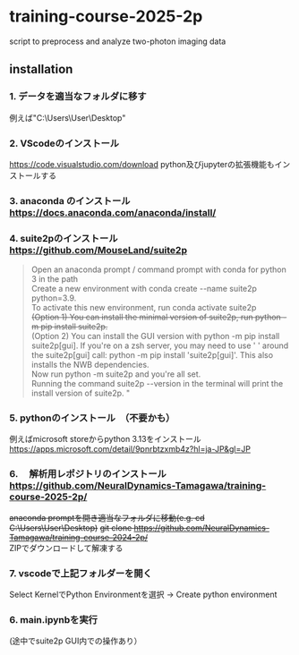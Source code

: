 # training-course-2025-2p
script to preprocess and analyze two-photon imaging data

## installation 

### 1. データを適当なフォルダに移す
例えば"C:\Users\User\Desktop"

### 2. VScodeのインストール
https://code.visualstudio.com/download
python及びjupyterの拡張機能もインストールする

### 3. anaconda のインストール https://docs.anaconda.com/anaconda/install/
### 4. suite2pのインストール https://github.com/MouseLand/suite2p
 
> Open an anaconda prompt / command prompt with conda for python 3 in the path <br>
Create a new environment with conda create --name suite2p python=3.9. <br>
To activate this new environment, run conda activate suite2p <br>
~~(Option 1) You can install the minimal version of suite2p, run python -m pip install suite2p.~~ <br>
(Option 2) You can install the GUI version with python -m pip install suite2p[gui]. If you're on a zsh server, you may need to use ' ' around the suite2p[gui] call: python -m pip install 'suite2p[gui]'. This also installs the NWB dependencies. <br>
Now run python -m suite2p and you're all set. <br>
Running the command suite2p --version in the terminal will print the install version of suite2p.
"


### 5. pythonのインストール　（不要かも）
例えばmicrosoft storeからpython 3.13をインストール
https://apps.microsoft.com/detail/9pnrbtzxmb4z?hl=ja-JP&gl=JP


### 6. 　解析用レポジトリのインストール　https://github.com/NeuralDynamics-Tamagawa/training-course-2025-2p/
~~anaconda promptを開き適当なフォルダに移動(e.g. cd C:\Users\User\Desktop)~~
~~git clone https://github.com/NeuralDynamics-Tamagawa/training-course-2024-2p/~~ <br>
ZIPでダウンロードして解凍する


### 7. vscodeで上記フォルダーを開く
Select KernelでPython Environmentを選択 -> Create python environment

### 6. main.ipynbを実行
(途中でsuite2p GUI内での操作あり）




